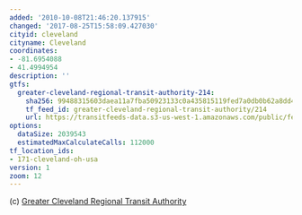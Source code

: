 ```yaml
---
added: '2010-10-08T21:46:20.137915'
changed: '2017-08-25T15:58:09.427030'
cityid: cleveland
cityname: Cleveland
coordinates:
- -81.6954088
- 41.4994954
description: ''
gtfs:
  greater-cleveland-regional-transit-authority-214:
    sha256: 99488315603daea11a7fba50923133c0a435815119fed7a0db0b62a8dd4085f3
    tf_feed_id: greater-cleveland-regional-transit-authority/214
    url: https://transitfeeds-data.s3-us-west-1.amazonaws.com/public/feeds/greater-cleveland-regional-transit-authority/214/20170804/gtfs.zip
options:
  dataSize: 2039543
  estimatedMaxCalculateCalls: 112000
tf_location_ids:
- 171-cleveland-oh-usa
version: 1
zoom: 12
---
```


(c) [Greater Cleveland Regional Transit Authority](http://www.riderta.com/)
